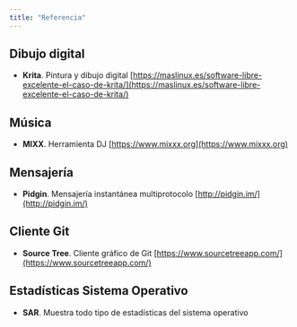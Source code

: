 ```yaml
---
title: "Referencia"
---
```


## Dibujo digital

- **Krita**. Pintura y dibujo digital
  [https://maslinux.es/software-libre-excelente-el-caso-de-krita/](https://maslinux.es/software-libre-excelente-el-caso-de-krita/)

## Música

- **MIXX**. Herramienta DJ
  [https://www.mixxx.org](https://www.mixxx.org)

## Mensajería

- **Pidgin**. Mensajería instantánea multiprotocolo
  [http://pidgin.im/](http://pidgin.im/)

## Cliente Git

- **Source Tree**. Cliente gráfico de Git
  [https://www.sourcetreeapp.com/](https://www.sourcetreeapp.com/)

## Estadísticas Sistema Operativo

- **SAR**. Muestra todo tipo de estadísticas del sistema operativo
  